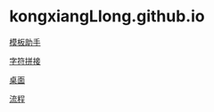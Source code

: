 # kongxiangLlong.github.io 


[模板助手](./temp/t.html)

[字符拼接](./temp/a.html)


[桌面](./desktop/index.html)


[流程](./flow/index.html)